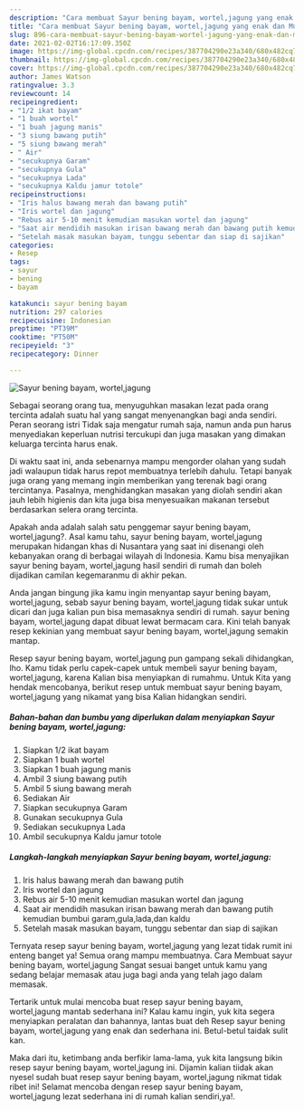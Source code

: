 ```yaml
---
description: "Cara membuat Sayur bening bayam, wortel,jagung yang enak dan Mudah Dibuat"
title: "Cara membuat Sayur bening bayam, wortel,jagung yang enak dan Mudah Dibuat"
slug: 896-cara-membuat-sayur-bening-bayam-wortel-jagung-yang-enak-dan-mudah-dibuat
date: 2021-02-02T16:17:09.350Z
image: https://img-global.cpcdn.com/recipes/387704290e23a340/680x482cq70/sayur-bening-bayam-worteljagung-foto-resep-utama.jpg
thumbnail: https://img-global.cpcdn.com/recipes/387704290e23a340/680x482cq70/sayur-bening-bayam-worteljagung-foto-resep-utama.jpg
cover: https://img-global.cpcdn.com/recipes/387704290e23a340/680x482cq70/sayur-bening-bayam-worteljagung-foto-resep-utama.jpg
author: James Watson
ratingvalue: 3.3
reviewcount: 14
recipeingredient:
- "1/2 ikat bayam"
- "1 buah wortel"
- "1 buah jagung manis"
- "3 siung bawang putih"
- "5 siung bawang merah"
- " Air"
- "secukupnya Garam"
- "secukupnya Gula"
- "secukupnya Lada"
- "secukupnya Kaldu jamur totole"
recipeinstructions:
- "Iris halus bawang merah dan bawang putih"
- "Iris wortel dan jagung"
- "Rebus air 5-10 menit kemudian masukan wortel dan jagung"
- "Saat air mendidih masukan irisan bawang merah dan bawang putih kemudian bumbui garam,gula,lada,dan kaldu"
- "Setelah masak masukan bayam, tunggu sebentar dan siap di sajikan"
categories:
- Resep
tags:
- sayur
- bening
- bayam

katakunci: sayur bening bayam 
nutrition: 297 calories
recipecuisine: Indonesian
preptime: "PT39M"
cooktime: "PT50M"
recipeyield: "3"
recipecategory: Dinner

---
```



![Sayur bening bayam, wortel,jagung](https://img-global.cpcdn.com/recipes/387704290e23a340/680x482cq70/sayur-bening-bayam-worteljagung-foto-resep-utama.jpg)

Sebagai seorang orang tua, menyuguhkan masakan lezat pada orang tercinta adalah suatu hal yang sangat menyenangkan bagi anda sendiri. Peran seorang istri Tidak saja mengatur rumah saja, namun anda pun harus menyediakan keperluan nutrisi tercukupi dan juga masakan yang dimakan keluarga tercinta harus enak.

Di waktu  saat ini, anda sebenarnya mampu mengorder olahan yang sudah jadi walaupun tidak harus repot membuatnya terlebih dahulu. Tetapi banyak juga orang yang memang ingin memberikan yang terenak bagi orang tercintanya. Pasalnya, menghidangkan masakan yang diolah sendiri akan jauh lebih higienis dan kita juga bisa menyesuaikan makanan tersebut berdasarkan selera orang tercinta. 



Apakah anda adalah salah satu penggemar sayur bening bayam, wortel,jagung?. Asal kamu tahu, sayur bening bayam, wortel,jagung merupakan hidangan khas di Nusantara yang saat ini disenangi oleh kebanyakan orang di berbagai wilayah di Indonesia. Kamu bisa menyajikan sayur bening bayam, wortel,jagung hasil sendiri di rumah dan boleh dijadikan camilan kegemaranmu di akhir pekan.

Anda jangan bingung jika kamu ingin menyantap sayur bening bayam, wortel,jagung, sebab sayur bening bayam, wortel,jagung tidak sukar untuk dicari dan juga kalian pun bisa memasaknya sendiri di rumah. sayur bening bayam, wortel,jagung dapat dibuat lewat bermacam cara. Kini telah banyak resep kekinian yang membuat sayur bening bayam, wortel,jagung semakin mantap.

Resep sayur bening bayam, wortel,jagung pun gampang sekali dihidangkan, lho. Kamu tidak perlu capek-capek untuk membeli sayur bening bayam, wortel,jagung, karena Kalian bisa menyiapkan di rumahmu. Untuk Kita yang hendak mencobanya, berikut resep untuk membuat sayur bening bayam, wortel,jagung yang nikamat yang bisa Kalian hidangkan sendiri.

<!--inarticleads1-->

##### Bahan-bahan dan bumbu yang diperlukan dalam menyiapkan Sayur bening bayam, wortel,jagung:

1. Siapkan 1/2 ikat bayam
1. Siapkan 1 buah wortel
1. Siapkan 1 buah jagung manis
1. Ambil 3 siung bawang putih
1. Ambil 5 siung bawang merah
1. Sediakan  Air
1. Siapkan secukupnya Garam
1. Gunakan secukupnya Gula
1. Sediakan secukupnya Lada
1. Ambil secukupnya Kaldu jamur totole




<!--inarticleads2-->

##### Langkah-langkah menyiapkan Sayur bening bayam, wortel,jagung:

1. Iris halus bawang merah dan bawang putih
1. Iris wortel dan jagung
1. Rebus air 5-10 menit kemudian masukan wortel dan jagung
1. Saat air mendidih masukan irisan bawang merah dan bawang putih kemudian bumbui garam,gula,lada,dan kaldu
1. Setelah masak masukan bayam, tunggu sebentar dan siap di sajikan




Ternyata resep sayur bening bayam, wortel,jagung yang lezat tidak rumit ini enteng banget ya! Semua orang mampu membuatnya. Cara Membuat sayur bening bayam, wortel,jagung Sangat sesuai banget untuk kamu yang sedang belajar memasak atau juga bagi anda yang telah jago dalam memasak.

Tertarik untuk mulai mencoba buat resep sayur bening bayam, wortel,jagung mantab sederhana ini? Kalau kamu ingin, yuk kita segera menyiapkan peralatan dan bahannya, lantas buat deh Resep sayur bening bayam, wortel,jagung yang enak dan sederhana ini. Betul-betul taidak sulit kan. 

Maka dari itu, ketimbang anda berfikir lama-lama, yuk kita langsung bikin resep sayur bening bayam, wortel,jagung ini. Dijamin kalian tiidak akan nyesel sudah buat resep sayur bening bayam, wortel,jagung nikmat tidak ribet ini! Selamat mencoba dengan resep sayur bening bayam, wortel,jagung lezat sederhana ini di rumah kalian sendiri,ya!.

